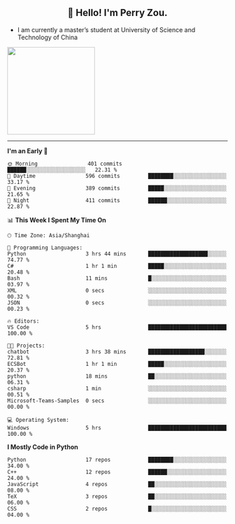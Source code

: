 <h2 align="center">👋 Hello! I'm Perry Zou.</h2>

- I am currently a master’s student at University of Science and Technology of China

<img height=200 align="center" src="https://github-readme-stats.vercel.app/api?username=zonepg" />

-------

<!--START_SECTION:waka-->
**I'm an Early 🐤** 

```text
🌞 Morning                401 commits         ██████░░░░░░░░░░░░░░░░░░░   22.31 % 
🌆 Daytime                596 commits         ████████░░░░░░░░░░░░░░░░░   33.17 % 
🌃 Evening                389 commits         █████░░░░░░░░░░░░░░░░░░░░   21.65 % 
🌙 Night                  411 commits         ██████░░░░░░░░░░░░░░░░░░░   22.87 % 
```


📊 **This Week I Spent My Time On** 

```text
🕑︎ Time Zone: Asia/Shanghai

💬 Programming Languages: 
Python                   3 hrs 44 mins       ███████████████████░░░░░░   74.77 % 
C#                       1 hr 1 min          █████░░░░░░░░░░░░░░░░░░░░   20.48 % 
Bash                     11 mins             █░░░░░░░░░░░░░░░░░░░░░░░░   03.97 % 
XML                      0 secs              ░░░░░░░░░░░░░░░░░░░░░░░░░   00.32 % 
JSON                     0 secs              ░░░░░░░░░░░░░░░░░░░░░░░░░   00.23 % 

🔥 Editors: 
VS Code                  5 hrs               █████████████████████████   100.00 % 

🐱‍💻 Projects: 
chatbot                  3 hrs 38 mins       ██████████████████░░░░░░░   72.81 % 
ECSBot                   1 hr 1 min          █████░░░░░░░░░░░░░░░░░░░░   20.37 % 
python                   18 mins             ██░░░░░░░░░░░░░░░░░░░░░░░   06.31 % 
csharp                   1 min               ░░░░░░░░░░░░░░░░░░░░░░░░░   00.51 % 
Microsoft-Teams-Samples  0 secs              ░░░░░░░░░░░░░░░░░░░░░░░░░   00.00 % 

💻 Operating System: 
Windows                  5 hrs               █████████████████████████   100.00 % 
```

**I Mostly Code in Python** 

```text
Python                   17 repos            ████████░░░░░░░░░░░░░░░░░   34.00 % 
C++                      12 repos            ██████░░░░░░░░░░░░░░░░░░░   24.00 % 
JavaScript               4 repos             ██░░░░░░░░░░░░░░░░░░░░░░░   08.00 % 
TeX                      3 repos             ██░░░░░░░░░░░░░░░░░░░░░░░   06.00 % 
CSS                      2 repos             █░░░░░░░░░░░░░░░░░░░░░░░░   04.00 % 
```




<!--END_SECTION:waka-->
